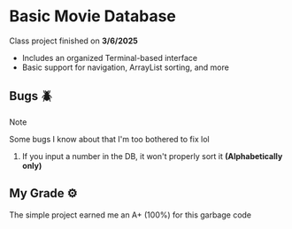 # Basic Movie Database
Class project finished on **3/6/2025**
- Includes an organized Terminal-based interface
- Basic support for navigation, ArrayList sorting, and more

## Bugs 🪲
> [!NOTE]
> Some bugs I know about that I'm too bothered to fix lol
1. If you input a number in the DB, it won't properly sort it **(Alphabetically only)**

## My Grade ⚙️
The simple project earned me an A+ (100%) for this garbage code
